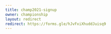 ```yaml
---
title: champ2021-signup
owner: championship
layout: redirect
redirect: https://forms.gle/hJvFxiXhuddJuisq9
---
```


